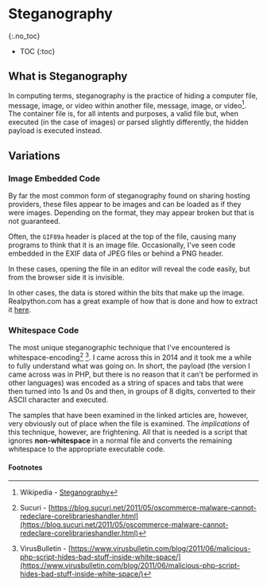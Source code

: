 # Steganography
{:.no_toc}

* TOC
{:toc}

## What is Steganography
In computing terms, steganography is the practice of hiding a computer file, message, image, or video within another file, message, image, or video[^1]. The container file is, for all intents and purposes, a valid file but, when executed (in the case of images) or parsed slightly differently, the hidden payload is executed instead.

## Variations
### Image Embedded Code
By far the most common form of steganography found on sharing hosting providers, these files appear to be images and can be loaded as if they were images. Depending on the format, they may appear broken but that is not guaranteed.

Often, the `GIF89a` header is placed at the top of the file, causing many programs to think that it is an image file. Occasionally, I've seen code embedded in the EXIF data of JPEG files or behind a PNG header.

In these cases, opening the file in an editor will reveal the code easily, but from the browser side it is invisible.

In other cases, the data is stored within the bits that make up the image. Realpython.com has a great example of how that is done and how to extract it [here](https://realpython.com/python-bitwise-operators/#least-significant-bit-steganography).

### Whitespace Code
The most unique steganographic technique that I've encountered is whitespace-encoding[^2] [^3]. I came across this in 2014 and it took me a while to fully understand what was going on. In short, the payload (the version I came across was in PHP, but there is no reason that it can't be performed in other languages) was encoded as a string of spaces and tabs that were then turned into 1s and 0s and then, in groups of 8 digits, converted to their ASCII character and executed.

The samples that have been examined in the linked articles are, however, very obviously out of place when the file is examined. The _implications_ of this technique, however, are frightening. All that is needed is a script that ignores **non-whitespace** in a normal file and converts the remaining whitespace to the appropriate executable code.


#### Footnotes
[^1]: Wikipedia - [Steganography](https://en.wikipedia.org/wiki/Steganography)
[^2]: Sucuri - [https://blog.sucuri.net/2011/05/oscommerce-malware-cannot-redeclare-corelibrarieshandler.html](https://blog.sucuri.net/2011/05/oscommerce-malware-cannot-redeclare-corelibrarieshandler.html)
[^3]: VirusBulletin - [https://www.virusbulletin.com/blog/2011/06/malicious-php-script-hides-bad-stuff-inside-white-space/](https://www.virusbulletin.com/blog/2011/06/malicious-php-script-hides-bad-stuff-inside-white-space/)
